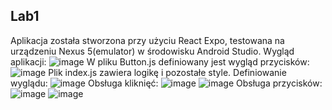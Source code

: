 ## Lab1
Aplikacja została stworzona przy użyciu React Expo, testowana na urządzeniu Nexus 5(emulator) w środowisku Android Studio.
Wygląd aplikacji:
![image](https://user-images.githubusercontent.com/56955430/158867141-2750b106-8b81-42cd-83fc-754256a22102.png)
W pliku Button.js definiowany jest wygląd przycisków:
![image](https://user-images.githubusercontent.com/56955430/158867651-d4d3d345-49d0-4938-8dc6-0239eaae57ab.png)
Plik index.js zawiera logikę i pozostałe style.
Definiowanie wyglądu:
![image](https://user-images.githubusercontent.com/56955430/158867802-5dbb0997-e24f-4c96-bdfb-afa7d62d7e7a.png)
Obsługa kliknięć:
![image](https://user-images.githubusercontent.com/56955430/158868048-6425ce90-3c4d-4aa1-90d5-708f688a251c.png)
![image](https://user-images.githubusercontent.com/56955430/158868130-5a2deb9c-33c8-4436-be09-4db4eda90883.png)
Obsługa przycisków:
![image](https://user-images.githubusercontent.com/56955430/158868184-fbb7e840-cdaf-44ca-a059-5ec42a0362cf.png)
![image](https://user-images.githubusercontent.com/56955430/158868210-5be1c78f-4870-48ba-b5af-595fecd0c208.png)

